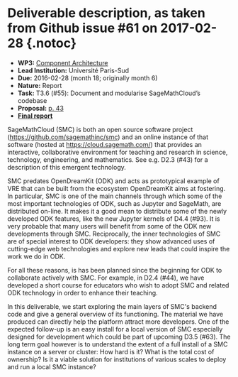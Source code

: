 # Deliverable description, as taken from Github issue #61 on 2017-02-28 {.notoc}

- **WP3:** [Component Architecture](https://github.com/OpenDreamKit/OpenDreamKit/tree/master/WP3)
- **Lead Institution:** Université Paris-Sud
- **Due:** 2016-02-28 (month 18; originally month 6)
- **Nature:** Report
- **Task:** T3.6 (#55): Document and modularise SageMathCloud’s codebase
- **Proposal:** [p. 43](https://github.com/OpenDreamKit/OpenDreamKit/raw/master/Proposal/proposal-www.pdf)
- **[Final report](https://github.com/OpenDreamKit/OpenDreamKit/raw/master/WP3/D3.2/report-final.pdf)**

SageMathCloud (SMC) is both an open source software project (https://github.com/sagemathinc/smc) and an online instance of that software (hosted at https://cloud.sagemath.com/) that provides an interactive, collaborative environment for teaching and research in science, technology, engineering, and mathematics. See e.g. D2.3 (#43) for a description of this emergent technology.

SMC predates OpenDreamKit (ODK) and acts as prototypical example of VRE that can be built from the ecosystem OpenDreamKit aims at fostering. In particular, SMC is one of the main channels through which some of the most important technologies of ODK, such as Jupyter and SageMath, are distributed on-line. It makes it a good mean to distribute some of the newly developed ODK features, like the new Jupyter kernels of D4.4 (#93). It is very probable that many users will benefit from some of the ODK new developments through SMC. Reciprocally, the inner technologies of SMC are of special interest to ODK developers: they show advanced uses of cutting-edge web technologies and explore new leads that could inspire the work we do in ODK.

For all these reasons, is has been planned since the beginning for ODK to collaborate actively with SMC. For example, in D2.4 (#44), we have developed a short course for educators who wish to adopt SMC and related ODK technology in order to enhance their teaching.

In this deliverable, we start exploring the main layers of SMC's backend code and give a general overview of its functioning. The material we have produced can directly help the platform attract more developers. One of the expected follow-up is an easy install for a local version of SMC especially designed for development which could be part of upcoming D3.5 (#63). The long term goal however is to understand the extent of a full install of a SMC instance on a server or cluster: How hard is it? What is the total cost of ownership? Is it a viable solution for institutions of various scales to deploy and run a local SMC instance?

